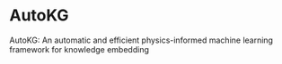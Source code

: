 # AutoKG
AutoKG: An automatic and efficient physics-informed machine learning framework for knowledge embedding
